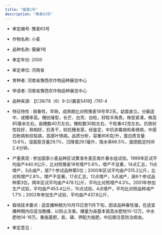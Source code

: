 ```yaml
---
title: "偃展1号"
description: "豫麦63号"
---
```

* 审定编号:  豫麦63号

*  作物名称:  小麦

*  品种名称:  偃展1号

*  审定年份:  2000

*  审定单位:  河南省

* 育种者:  河南省豫西农作物品种展览中心

*  申请者:  河南省豫西农作物品种展览中心

*  品种来源:  【C39/78（6）9-2//冀麦5418】/781-4

*  特征特性 : 
弱春性，早熟，成熟期比对照豫麦18号早2天。幼苗直立。分蘖适中，成穗率高。穗纺缍型，长芒、白壳、白粒，籽粒半角质。株型紧凑，株高85厘米左右。亩穗数40万左右，穗粒数30粒左右、千粒重42克左右。抗倒伏性较好，熟相好，抗青干，较抗穗发芽。经鉴定，中抗赤霉病和条锈病，中感白粉病和纹枯病，高感叶锈病。品质分析，容重806克/升，蛋白质含量13.6%，湿面筋含量29.1%，沉降值29.1毫升，吸水率66.5%，面团稳定时间2.4分钟。


 
*  产量表现 : 
参加国家小麦品种区试黄淮冬麦区南片春水组试验。1999年区试平均亩产440.9公斤，比对照豫麦18号增产5.8%，增产不显著，14点汇总，11点增产，3点减产，居7个参试品种第5位；2000年区试平均亩产515.2公斤，比对照增产2.8%，增产不显著，17点汇总，12点增产，5点减产，居6个参试品种第3位。两年区试平均亩产478.1公斤，平均比对照增产4.3%。2001年参加生产试验，平均亩产453.4公斤，10点试验，4点增产，平均比对照品种减产1.7%；2002年参加生产试验，平均亩产437.8公斤，



*  栽培技术要点 : 
适宜播种期为10月15日至11月下旬，因该品种春性强，在适宜播种期内应适当晚播，以防止冻害。播量为亩基本苗高水肥地10-12万，中水肥地14-16万。重施基肥，氮、磷、钾配方施肥，中后期注意防治病虫。



*  审定意见 : 

